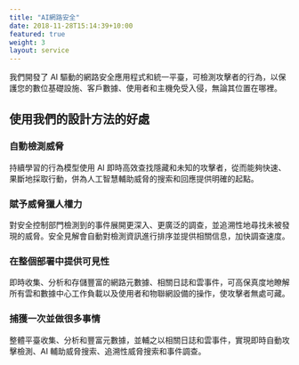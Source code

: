 ```yaml
---
title: "AI網路安全"
date: 2018-11-28T15:14:39+10:00
featured: true
weight: 3
layout: service
---
```


我們開發了 AI 驅動的網路安全應用程式和統一平臺，可檢測攻擊者的行為，以保護您的數位基礎設施、客戶數據、使用者和主機免受入侵，無論其位置在哪裡。

## 使用我們的設計方法的好處
### 自動檢測威脅
持續學習的行為模型使用 AI 即時高效查找隱藏和未知的攻擊者，從而能夠快速、果斷地採取行動，併為人工智慧輔助威脅的搜索和回應提供明確的起點。

### 賦予威脅獵人權力
對安全控制部門檢測到的事件展開更深入、更廣泛的調查，並追溯性地尋找未被發現的威脅。安全見解會自動對檢測資訊進行排序並提供相關信息，加快調查速度。

### 在整個部署中提供可見性
即時收集、分析和存儲豐富的網路元數據、相關日誌和雲事件，可高保真度地瞭解所有雲和數據中心工作負載以及使用者和物聯網設備的操作，使攻擊者無處可藏。

### 捕獲一次並做很多事情
整體平臺收集、分析和豐富元數據，並輔之以相關日誌和雲事件，實現即時自動攻擊檢測、AI 輔助威脅搜索、追溯性威脅搜索和事件調查。

